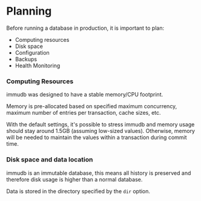 
# Planning

<WrappedSection>

Before running a database in production, it is important to plan:

- Computing resources
- Disk space
- Configuration
- Backups
- Health Monitoring

### Computing Resources

immudb was designed to have a stable memory/CPU footprint.

Memory is pre-allocated based on specified maximum concurrency, maximum number of entries per transaction, cache sizes, etc.

With the default settings, it's possible to stress immudb and memory usage should stay around 1.5GB (assuming low-sized values). Otherwise, memory will be needed to maintain the values within a transaction during commit time.

### Disk space and data location

immudb is an immutable database, this means all history is preserved and therefore disk usage is higher than a normal database.

Data is stored in the directory specified by the `dir` option.

</WrappedSection>
